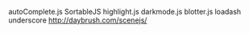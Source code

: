 autoComplete.js
SortableJS
highlight.js
darkmode.js
blotter.js
loadash
underscore
http://daybrush.com/scenejs/
